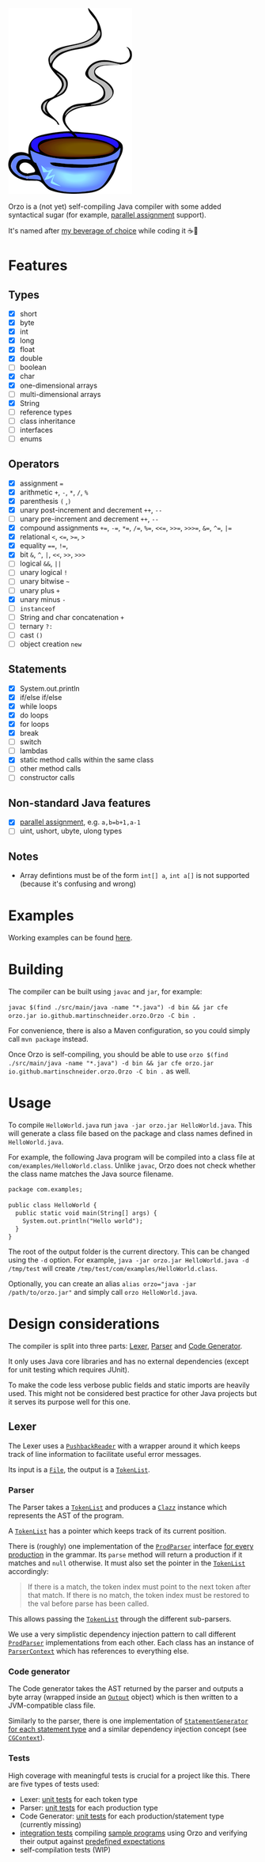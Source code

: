![Orzo](logo.png)

Orzo is a (not yet) self-compiling Java compiler with some added syntactical sugar (for example, [parallel assignment](https://en.wikipedia.org/wiki/Assignment_(computer_science)#Parallel_assignment) support).

It's named after [my beverage of choice](http://thecoffeeuniverse.org/caffe-dorzo-barley) while coding it ☕🌾

# Features

## Types
- [X] short
- [X] byte
- [X] int
- [X] long
- [X] float
- [X] double
- [ ] boolean
- [X] char
- [X] one-dimensional arrays
- [ ] multi-dimensional arrays
- [X] String
- [ ] reference types
- [ ] class inheritance
- [ ] interfaces
- [ ] enums

## Operators
- [X] assignment `=`
- [X] arithmetic `+`, `-`, `*`, `/`, `%`
- [X] parenthesis `(` ,`)`
- [X] unary post-increment and decrement `++`, `--`
- [ ] unary pre-increment and decrement `++`, `--`
- [X] compound assignments `+=`, `-=`, `*=`, `/=`, `%=`, `<<=`, `>>=`, `>>>=`, `&=`, `^=`, `|=`
- [X] relational `<`, `<=`, `>=`, `>`
- [X] equality `==`, `!=`,
- [X] bit `&`, `^`, `|`, `<<`, `>>`, `>>>`
- [ ] logical `&&`, `||`
- [ ] unary logical `!`
- [ ] unary bitwise `~`
- [ ] unary plus `+`
- [X] unary minus `-`
- [ ] `instanceof`
- [ ] String and char concatenation `+`
- [ ] ternary `?:`
- [ ] cast `()`
- [ ] object creation `new`

## Statements
- [X] System.out.println
- [X] if/else if/else
- [X] while loops
- [X] do loops
- [X] for loops
- [X] break
- [ ] switch
- [ ] lambdas
- [X] static method calls within the same class
- [ ] other method calls
- [ ] constructor calls

## Non-standard Java features
- [X] [parallel assignment](https://en.wikipedia.org/wiki/Assignment_(computer_science)#Parallel_assignment), e.g. `a,b=b+1,a-1`
- [ ] uint, ushort, ubyte, ulong types

## Notes
- Array defintions must be of the form `int[] a`, `int a[]` is not supported (because it's confusing and wrong) 

# Examples
Working examples can be found [here](src/test/resources/io/github/martinschneider/orzo/examples).

# Building

The compiler can be built using `javac` and `jar`, for example:

`javac $(find ./src/main/java -name "*.java") -d bin && jar cfe orzo.jar io.github.martinschneider.orzo.Orzo -C bin .`

For convenience, there is also a Maven configuration, so you could simply call `mvn package` instead.

Once Orzo is self-compiling, you should be able to use `orzo $(find ./src/main/java -name "*.java") -d bin && jar cfe orzo.jar io.github.martinschneider.orzo.Orzo -C bin .` as well.

# Usage

To compile `HelloWorld.java` run `java -jar orzo.jar HelloWorld.java`. This will generate a class file based on the package and class names defined in `HelloWorld.java`.

For example, the following Java program will be compiled into a class file at `com/examples/HelloWorld.class`. Unlike `javac`, Orzo does not check whether the class name matches the Java source filename.

```
package com.examples;

public class HelloWorld {
  public static void main(String[] args) {
    System.out.println("Hello world");
  }
}
```

The root of the output folder is the current directory. This can be changed using the `-d` option. For example, `java -jar orzo.jar HelloWorld.java -d /tmp/test` will create `/tmp/test/com/examples/HelloWorld.class`.

Optionally, you can create an alias `alias orzo="java -jar /path/to/orzo.jar"` and simply call `orzo HelloWorld.java`.

# Design considerations
The compiler is split into three parts: [Lexer](src/main/java/io/github/martinschneider/orzo/lexer/Lexer.java), [Parser](src/main/java/io/github/martinschneider/orzo/parser/Parser.java) and [Code Generator](src/main/java/io/github/martinschneider/orzo/codegen/CodeGenerator.java).

It only uses Java core libraries and has no external dependencies (except for unit testing which requires JUnit).

To make the code less verbose public fields and static imports are heavily used. This might not be considered best practice for other Java projects but it serves its purpose well for this one.

## Lexer
The Lexer uses a [`PushbackReader`](https://docs.oracle.com/en/java/javase/14/docs/api/java.base/java/io/PushbackReader.html) with a wrapper around it which keeps track of line information to facilitate useful error messages.

Its input is a [`File`](https://docs.oracle.com/en/java/javase/14/docs/api/java.base/java/io/File.html), the output is a [`TokenList`](src/main/java/io/github/martinschneider/orzo/lexer/TokenList.java).

### Parser

The Parser takes a [`TokenList`](src/main/java/io/github/martinschneider/orzo/lexer/TokenList.java) and produces a [`Clazz`](src/main/java/io/github/martinschneider/orzo/parser/prdocutions/Clazz.java) instance which represents the AST of the program.

A [`TokenList`](src/main/java/io/github/martinschneider/orzo/lexer/TokenList.java) has a pointer which keeps track of its current position.

There is (roughly) one implementation of the [`ProdParser`](src/main/java/io/github/martinschneider/orzo/parser/ProdParser.java) interface [for every production](src/main/java/io/github/martinschneider/orzo/parser) in the grammar. Its `parse` method will return a production if it matches and `null` otherwise. It must also set the pointer in the [`TokenList`](src/main/java/io/github/martinschneider/orzo/lexer/TokenList.java) accordingly:

> If there is a match, the token index must point to the next token after that match. If there is no match, the token index must be restored to the val before parse has been called.

This allows passing the [`TokenList`](src/main/java/io/github/martinschneider/orzo/lexer/TokenList.java) through the different sub-parsers.

We use a very simplistic dependency injection pattern to call different [`ProdParser`](src/main/java/io/github/martinschneider/orzo/parser/ProdParser.java) implementations from each other. Each class has an instance of [`ParserContext`](src/main/java/io/github/martinschneider/orzo/parser/ParserContext.java) which has references to everything else.

### Code generator

The Code generator takes the AST returned by the parser and outputs a byte array (wrapped inside an [`Output`](src/main/java/io/github/martinschneider/orzo/codegen/Output.java) object) which is then written to a JVM-compatible class file.

Similarly to the parser, there is one implementation of [`StatementGenerator`](src/main/java/io/github/martinschneider/orzo/codegen/statement/StatementGenerator.java) [for each statement type](src/main/java/io/github/martinschneider/orzo/codegen/statement) and a similar dependency injection concept (see [`CGContext`](src/main/java/io/github/martinschneider/orzo/codegen/CGContext.java)).

### Tests

High coverage with meaningful tests is crucial for a project like this. There are five types of tests used:

 - Lexer: [unit tests](src/test/java/io/github/martinschneider/orzo/lexer) for each token type
 - Parser: [unit tests](src/test/java/io/github/martinschneider/orzo/parser) for each production type
 - Code Generator: [unit tests](src/test/java/io/github/martinschneider/orzo/codegen) for each production/statement type (currently missing)
 - [integration tests](src/test/java/io/github/martinschneider/orzo/OrzoTest.java) compiling [sample programs](src/test/resources/io/github/martinschneider/orzo/tests) using Orzo and verifying their output against [predefined expectations](src/test/resources/io/github/martinschneider/orzo/tests/output)
 - self-compilation tests (WIP)